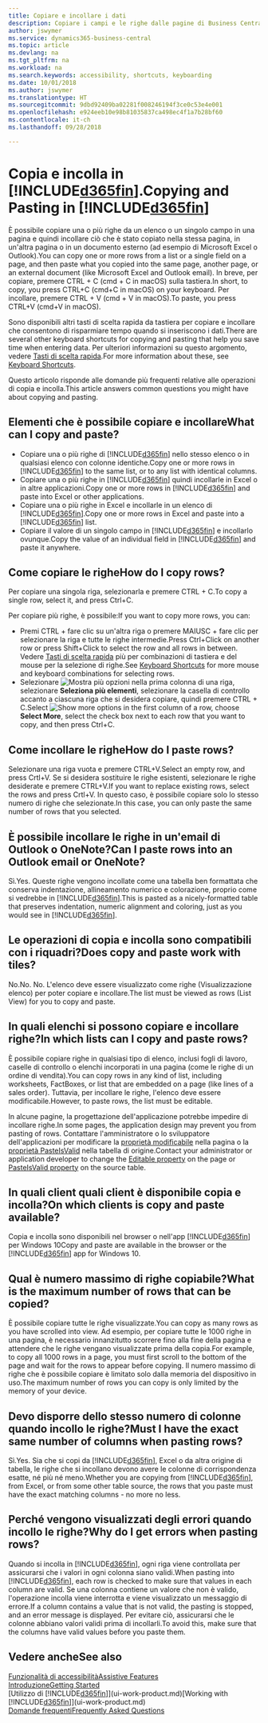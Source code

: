 ```yaml
---
title: Copiare e incollare i dati
description: Copiare i campi e le righe dalle pagine di Business Central e incollarli in un'altra posizione.
author: jswymer
ms.service: dynamics365-business-central
ms.topic: article
ms.devlang: na
ms.tgt_pltfrm: na
ms.workload: na
ms.search.keywords: accessibility, shortcuts, keyboarding
ms.date: 10/01/2018
ms.author: jswymer
ms.translationtype: HT
ms.sourcegitcommit: 9dbd92409ba02281f008246194f3ce0c53e4e001
ms.openlocfilehash: e924eeb10e98b81035837ca498ec4f1a7b28bf60
ms.contentlocale: it-ch
ms.lasthandoff: 09/28/2018

---
```


# <a name="copying-and-pasting-in-included365finincludesd365finmdmd"></a><span data-ttu-id="607b5-103">Copia e incolla in [!INCLUDE[d365fin](includes/d365fin_md.md)].</span><span class="sxs-lookup"><span data-stu-id="607b5-103">Copying and Pasting in [!INCLUDE[d365fin](includes/d365fin_md.md)]</span></span>
<span data-ttu-id="607b5-104">È possibile copiare una o più righe da un elenco o un singolo campo in una pagina e quindi incollare ciò che è stato copiato nella stessa pagina, in un'altra pagina o in un documento esterno (ad esempio di Microsoft Excel o Outlook).</span><span class="sxs-lookup"><span data-stu-id="607b5-104">You can copy one or more rows from a list or a single field on a page, and then paste what you copied into the same page, another page, or an external document (like Microsoft Excel and Outlook email).</span></span> <span data-ttu-id="607b5-105">In breve, per copiare, premere CTRL + C (cmd + C in macOS) sulla tastiera.</span><span class="sxs-lookup"><span data-stu-id="607b5-105">In short, to copy, you press CTRL+C (cmd+C in macOS) on your keyboard.</span></span> <span data-ttu-id="607b5-106">Per incollare, premere CTRL + V (cmd + V in macOS).</span><span class="sxs-lookup"><span data-stu-id="607b5-106">To paste, you press CTRL+V (cmd+V in macOS).</span></span>

<span data-ttu-id="607b5-107">Sono disponibili altri tasti di scelta rapida da tastiera per copiare e incollare che consentono di risparmiare tempo quando si inseriscono i dati.</span><span class="sxs-lookup"><span data-stu-id="607b5-107">There are several other keyboard shortcuts for copying and pasting that help you save time when entering data.</span></span> <span data-ttu-id="607b5-108">Per ulteriori informazioni su questo argomento, vedere [Tasti di scelta rapida](keyboard-shortcuts.md#CopyRows).</span><span class="sxs-lookup"><span data-stu-id="607b5-108">For more information about these, see [Keyboard Shortcuts](keyboard-shortcuts.md#CopyRows).</span></span>

<span data-ttu-id="607b5-109">Questo articolo risponde alle domande più frequenti relative alle operazioni di copia e incolla.</span><span class="sxs-lookup"><span data-stu-id="607b5-109">This article answers common questions you might have about copying and pasting.</span></span>  

## <a name="what-can-i-copy-and-paste"></a><span data-ttu-id="607b5-110">Elementi che è possibile copiare e incollare</span><span class="sxs-lookup"><span data-stu-id="607b5-110">What can I copy and paste?</span></span>
-   <span data-ttu-id="607b5-111">Copiare una o più righe di [!INCLUDE[d365fin](includes/d365fin_md.md)] nello stesso elenco o in qualsiasi elenco con colonne identiche.</span><span class="sxs-lookup"><span data-stu-id="607b5-111">Copy one or more rows in [!INCLUDE[d365fin](includes/d365fin_md.md)] to the same list, or to any list with identical columns.</span></span>
-   <span data-ttu-id="607b5-112">Copiare una o più righe in [!INCLUDE[d365fin](includes/d365fin_md.md)] quindi incollarle in Excel o in altre applicazioni.</span><span class="sxs-lookup"><span data-stu-id="607b5-112">Copy one or more rows in [!INCLUDE[d365fin](includes/d365fin_md.md)] and paste into Excel or other applications.</span></span>
-   <span data-ttu-id="607b5-113">Copiare una o più righe in Excel e incollarle in un elenco di [!INCLUDE[d365fin](includes/d365fin_md.md)].</span><span class="sxs-lookup"><span data-stu-id="607b5-113">Copy one or more rows in Excel and paste into a [!INCLUDE[d365fin](includes/d365fin_md.md)] list.</span></span>
-   <span data-ttu-id="607b5-114">Copiare il valore di un singolo campo in [!INCLUDE[d365fin](includes/d365fin_md.md)] e incollarlo ovunque.</span><span class="sxs-lookup"><span data-stu-id="607b5-114">Copy the value of an individual field in [!INCLUDE[d365fin](includes/d365fin_md.md)] and paste it anywhere.</span></span>

## <a name="how-do-i-copy-rows"></a><span data-ttu-id="607b5-115">Come copiare le righe</span><span class="sxs-lookup"><span data-stu-id="607b5-115">How do I copy rows?</span></span>
<span data-ttu-id="607b5-116">Per copiare una singola riga, selezionarla e premere CTRL + C.</span><span class="sxs-lookup"><span data-stu-id="607b5-116">To copy a single row, select it, and press Ctrl+C.</span></span>

<span data-ttu-id="607b5-117">Per copiare più righe, è possibile:</span><span class="sxs-lookup"><span data-stu-id="607b5-117">If you want to copy more rows, you can:</span></span>
-   <span data-ttu-id="607b5-118">Premi CTRL + fare clic su un'altra riga o premere MAIUSC + fare clic per selezionare la riga e tutte le righe intermedie.</span><span class="sxs-lookup"><span data-stu-id="607b5-118">Press Ctrl+Click on another row or press Shift+Click to select the row and all rows in between.</span></span> <span data-ttu-id="607b5-119">Vedere [Tasti di scelta rapida](keyboard-shortcuts.md#CopyRows) più per combinazioni di tastiera e del mouse per la selezione di righe.</span><span class="sxs-lookup"><span data-stu-id="607b5-119">See [Keyboard Shortcuts](keyboard-shortcuts.md#CopyRows) for more mouse and keyboard combinations for selecting rows.</span></span>
-   <span data-ttu-id="607b5-120">Selezionare ![Mostra più opzioni](media/show-more-options-icon.png "Icona Mostra più opzioni") nella prima colonna di una riga, selezionare **Seleziona più elementi**, selezionare la casella di controllo accanto a ciascuna riga che si desidera copiare, quindi premere CTRL + C.</span><span class="sxs-lookup"><span data-stu-id="607b5-120">Select ![Show more options](media/show-more-options-icon.png "Show more options icon") in the first column of a row, choose **Select More**, select the check box next to each row that you want to copy, and then press Ctrl+C.</span></span>

## <a name="how-do-i-paste-rows"></a><span data-ttu-id="607b5-121">Come incollare le righe</span><span class="sxs-lookup"><span data-stu-id="607b5-121">How do I paste rows?</span></span>
<span data-ttu-id="607b5-122">Selezionare una riga vuota e premere CTRL+V.</span><span class="sxs-lookup"><span data-stu-id="607b5-122">Select an empty row, and press Crtl+V.</span></span> <span data-ttu-id="607b5-123">Se si desidera sostituire le righe esistenti, selezionare le righe desiderate e premere CTRL+V.</span><span class="sxs-lookup"><span data-stu-id="607b5-123">If you want to replace existing rows, select the rows and press Crtl+V.</span></span> <span data-ttu-id="607b5-124">In questo caso, è possibile copiare solo lo stesso numero di righe che selezionate.</span><span class="sxs-lookup"><span data-stu-id="607b5-124">In this case, you can only paste the same number of rows that you selected.</span></span>

<!-- Rows are pasted directly where your cursor is located. If you paste into an empty line, any existing subsequent lines will be moved after the pasted lines. If you paste into an existing line or lines, this will be overwritten.-->

## <a name="can-i-paste-rows-into-an-outlook-email-or-onenote"></a><span data-ttu-id="607b5-125">È possibile incollare le righe in un'email di Outlook o OneNote?</span><span class="sxs-lookup"><span data-stu-id="607b5-125">Can I paste rows into an Outlook email or OneNote?</span></span>
<span data-ttu-id="607b5-126">Sì.</span><span class="sxs-lookup"><span data-stu-id="607b5-126">Yes.</span></span> <span data-ttu-id="607b5-127">Queste righe vengono incollate come una tabella ben formattata che conserva indentazione, allineamento numerico e colorazione, proprio come si vedrebbe in [!INCLUDE[d365fin](includes/d365fin_md.md)].</span><span class="sxs-lookup"><span data-stu-id="607b5-127">This is pasted as a nicely-formatted table that preserves indentation, numeric alignment and coloring, just as you would see in [!INCLUDE[d365fin](includes/d365fin_md.md)].</span></span>

## <a name="does-copy-and-paste-work-with-tiles"></a><span data-ttu-id="607b5-128">Le operazioni di copia e incolla sono compatibili con i riquadri?</span><span class="sxs-lookup"><span data-stu-id="607b5-128">Does copy and paste work with tiles?</span></span>
<span data-ttu-id="607b5-129">No.</span><span class="sxs-lookup"><span data-stu-id="607b5-129">No.</span></span> <span data-ttu-id="607b5-130">No. L'elenco deve essere visualizzato come righe (Visualizzazione elenco) per poter copiare e incollare.</span><span class="sxs-lookup"><span data-stu-id="607b5-130">The list must be viewed as rows (List View) for you to copy and paste.</span></span>

## <a name="in-which-lists-can-i-copy-and-paste-rows"></a><span data-ttu-id="607b5-131">In quali elenchi si possono copiare e incollare righe?</span><span class="sxs-lookup"><span data-stu-id="607b5-131">In which lists can I copy and paste rows?</span></span>
<span data-ttu-id="607b5-132">È possibile copiare righe in qualsiasi tipo di elenco, inclusi fogli di lavoro, caselle di controllo o elenchi incorporati in una pagina (come le righe di un ordine di vendita).</span><span class="sxs-lookup"><span data-stu-id="607b5-132">You can copy rows in any kind of list, including worksheets, FactBoxes, or list that are embedded on a page (like lines of a sales order).</span></span> <span data-ttu-id="607b5-133">Tuttavia, per incollare le righe, l'elenco deve essere modificabile.</span><span class="sxs-lookup"><span data-stu-id="607b5-133">However, to paste rows, the list must be editable.</span></span>

<span data-ttu-id="607b5-134">In alcune pagine, la progettazione dell'applicazione potrebbe impedire di incollare righe.</span><span class="sxs-lookup"><span data-stu-id="607b5-134">In some pages, the application design may prevent you from pasting of rows.</span></span> <span data-ttu-id="607b5-135">Contattare l'amministratore o lo sviluppatore dell'applicazioni per modificare la [proprietà modificabile](https://docs.microsoft.com/en-us/dynamics365/business-central/dev-itpro/developer/properties/devenv-editable-property) nella pagina o la [proprietà PasteIsValid](https://docs.microsoft.com/en-us/dynamics365/business-central/dev-itpro/developer/properties/devenv-pasteisvalid-property) nella tabella di origine.</span><span class="sxs-lookup"><span data-stu-id="607b5-135">Contact your administrator or application developer to change the [Editable property](https://docs.microsoft.com/en-us/dynamics365/business-central/dev-itpro/developer/properties/devenv-editable-property) on the page or [PasteIsValid property](https://docs.microsoft.com/en-us/dynamics365/business-central/dev-itpro/developer/properties/devenv-pasteisvalid-property) on the source table.</span></span>

## <a name="on-which-clients-is-copy-and-paste-available"></a><span data-ttu-id="607b5-136">In quali client quali client è disponibile copia e incolla?</span><span class="sxs-lookup"><span data-stu-id="607b5-136">On which clients is copy and paste available?</span></span>
<span data-ttu-id="607b5-137">Copia e incolla sono disponibili nel browser o nell'app [!INCLUDE[d365fin](includes/d365fin_md.md)] per Windows 10</span><span class="sxs-lookup"><span data-stu-id="607b5-137">Copy and paste are available in the browser or the [!INCLUDE[d365fin](includes/d365fin_md.md)] app for Windows 10.</span></span>

## <a name="what-is-the-maximum-number-of-rows-that-can-be-copied"></a><span data-ttu-id="607b5-138">Qual è numero massimo di righe copiabile?</span><span class="sxs-lookup"><span data-stu-id="607b5-138">What is the maximum number of rows that can be copied?</span></span>
<span data-ttu-id="607b5-139">È possibile copiare tutte le righe visualizzate.</span><span class="sxs-lookup"><span data-stu-id="607b5-139">You can copy as many rows as you have scrolled into view.</span></span> <span data-ttu-id="607b5-140">Ad esempio, per copiare tutte le 1000 righe in una pagina, è necessario innanzitutto scorrere fino alla fine della pagina e attendere che le righe vengano visualizzate prima della copia.</span><span class="sxs-lookup"><span data-stu-id="607b5-140">For example, to copy all 1000 rows in a page, you must first scroll to the bottom of the page and wait for the rows to appear before copying.</span></span> <span data-ttu-id="607b5-141">Il numero massimo di righe che è possibile copiare è limitato solo dalla memoria del dispositivo in uso.</span><span class="sxs-lookup"><span data-stu-id="607b5-141">The maximum number of rows you can copy is only limited by the memory of your device.</span></span>

## <a name="must-i-have-the-exact-same-number-of-columns-when-pasting-rows"></a><span data-ttu-id="607b5-142">Devo disporre dello stesso numero di colonne quando incollo le righe?</span><span class="sxs-lookup"><span data-stu-id="607b5-142">Must I have the exact same number of columns when pasting rows?</span></span>
<span data-ttu-id="607b5-143">Sì.</span><span class="sxs-lookup"><span data-stu-id="607b5-143">Yes.</span></span> <span data-ttu-id="607b5-144">Sia che si copi da [!INCLUDE[d365fin](includes/d365fin_md.md)], Excel o da altra origine di tabella, le righe che si incollano devono avere le colonne di corrispondenza esatte, né più né meno.</span><span class="sxs-lookup"><span data-stu-id="607b5-144">Whether you are copying from [!INCLUDE[d365fin](includes/d365fin_md.md)], from Excel, or from some other table source, the rows that you paste must have the exact matching columns - no more no less.</span></span>

## <a name="why-do-i-get-errors-when-pasting-rows"></a><span data-ttu-id="607b5-145">Perché vengono visualizzati degli errori quando incollo le righe?</span><span class="sxs-lookup"><span data-stu-id="607b5-145">Why do I get errors when pasting rows?</span></span> 
<span data-ttu-id="607b5-146">Quando si incolla in [!INCLUDE[d365fin](includes/d365fin_md.md)], ogni riga viene controllata per assicurarsi che i valori in ogni colonna siano validi.</span><span class="sxs-lookup"><span data-stu-id="607b5-146">When pasting into [!INCLUDE[d365fin](includes/d365fin_md.md)], each row is checked to make sure that values in each column are valid.</span></span> <span data-ttu-id="607b5-147">Se una colonna contiene un valore che non è valido, l'operazione incolla viene interrotta e viene visualizzato un messaggio di errore.</span><span class="sxs-lookup"><span data-stu-id="607b5-147">If a column contains a value that is not valid, the pasting is stopped, and an error message is displayed.</span></span> <span data-ttu-id="607b5-148">Per evitare ciò, assicurarsi che le colonne abbiano valori validi prima di incollarli.</span><span class="sxs-lookup"><span data-stu-id="607b5-148">To avoid this, make sure that the columns have valid values before you paste them.</span></span>


## <a name="see-also"></a><span data-ttu-id="607b5-149">Vedere anche</span><span class="sxs-lookup"><span data-stu-id="607b5-149">See also</span></span>
[<span data-ttu-id="607b5-150">Funzionalità di accessibilità</span><span class="sxs-lookup"><span data-stu-id="607b5-150">Assistive Features</span></span>](ui-accessibility.md)  
[<span data-ttu-id="607b5-151">Introduzione</span><span class="sxs-lookup"><span data-stu-id="607b5-151">Getting Started</span></span>](product-get-started.md)  
<span data-ttu-id="607b5-152">[Utilizzo di [!INCLUDE[d365fin](includes/d365fin_md.md)]](ui-work-product.md)</span><span class="sxs-lookup"><span data-stu-id="607b5-152">[Working with [!INCLUDE[d365fin](includes/d365fin_md.md)]](ui-work-product.md)</span></span>  
[<span data-ttu-id="607b5-153">Domande frequenti</span><span class="sxs-lookup"><span data-stu-id="607b5-153">Frequently Asked Questions</span></span>](across-faq.md)  

